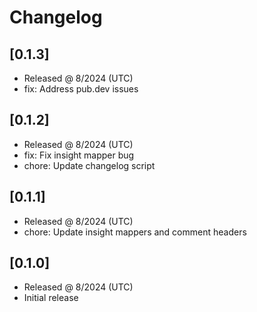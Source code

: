 # Changelog

## [0.1.3]

- Released @ 8/2024 (UTC)
- fix: Address pub.dev issues

## [0.1.2]

- Released @ 8/2024 (UTC)
- fix: Fix insight mapper bug
- chore: Update changelog script

## [0.1.1]

- Released @ 8/2024 (UTC)
- chore: Update insight mappers and comment headers

## [0.1.0]

- Released @ 8/2024 (UTC)
- Initial release
